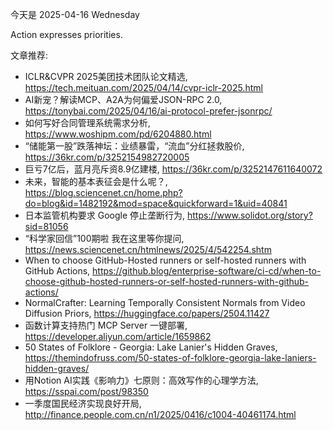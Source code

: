 今天是 2025-04-16 Wednesday

Action expresses priorities.

文章推荐:
- ICLR&CVPR 2025美团技术团队论文精选, https://tech.meituan.com/2025/04/14/cvpr-iclr-2025.html
- AI新宠？解读MCP、A2A为何偏爱JSON-RPC 2.0, https://tonybai.com/2025/04/16/ai-protocol-prefer-jsonrpc/
- 如何写好合同管理系统需求分析, https://www.woshipm.com/pd/6204880.html
- “储能第一股”跌落神坛：业绩暴雷，“流血”分红拯救股价, https://36kr.com/p/3252154982720005
- 巨亏7亿后，蓝月亮斥资8.9亿建楼, https://36kr.com/p/3252147611640072
- 未来，智能的基本表征会是什么呢？, https://blog.sciencenet.cn/home.php?do=blog&id=1482192&mod=space&quickforward=1&uid=40841
- 日本监管机构要求 Google 停止垄断行为, https://www.solidot.org/story?sid=81056
- “科学家回信”100期啦 我在这里等你提问, https://news.sciencenet.cn/htmlnews/2025/4/542254.shtm
- When to choose GitHub-Hosted runners or self-hosted runners with GitHub Actions, https://github.blog/enterprise-software/ci-cd/when-to-choose-github-hosted-runners-or-self-hosted-runners-with-github-actions/
- NormalCrafter: Learning Temporally Consistent Normals from Video
  Diffusion Priors, https://huggingface.co/papers/2504.11427
- 函数计算支持热门 MCP Server 一键部署, https://developer.aliyun.com/article/1659862
- 50 States of Folklore - Georgia: Lake Lanier's Hidden Graves, https://themindofruss.com/50-states-of-folklore-georgia-lake-laniers-hidden-graves/
- 用Notion AI实践《影响力》七原则：高效写作的心理学方法, https://sspai.com/post/98350
- 一季度国民经济实现良好开局, http://finance.people.com.cn/n1/2025/0416/c1004-40461174.html
